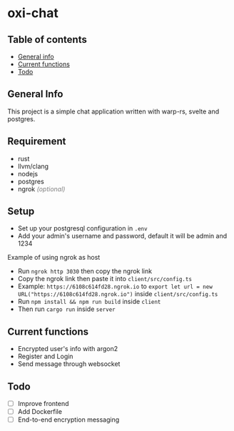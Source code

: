 # oxi-chat

## Table of contents
* [General info](#general-info)
* [Current functions](#current-functions)
* [Todo](#todo)

## General Info
This project is a simple chat application written with warp-rs, svelte and postgres.

## Requirement
* rust
* llvm/clang
* nodejs
* postgres
* ngrok <span style="color: grey; font-style: italic">(optional)</span>

## Setup
* Set up your postgresql configuration in ```.env```
* Add your admin's username and password, default it will be admin and 1234

Example of using ngrok as host
* Run ```ngrok http 3030``` then copy the ngrok link
* Copy the ngrok link then paste it into ```client/src/config.ts```
* Example: ```https://6108c614fd28.ngrok.io``` to ```export let url = new URL("https://6108c614fd28.ngrok.io")``` inside ```client/src/config.ts```
* Run ```npm install && npm run build``` inside ```client```
* Then run ```cargo run``` inside ```server```


## Current functions
* Encrypted user's info with argon2
* Register and Login
* Send message through websocket

## Todo
- [ ] Improve frontend
- [ ] Add Dockerfile
- [ ] End-to-end encryption messaging
